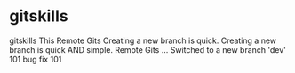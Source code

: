 # gitskills
gitskills
This Remote Gits
Creating a new branch is quick.
Creating a new branch is quick AND simple.
Remote Gits ...
Switched to a new branch 'dev' 101 bug fix 101
